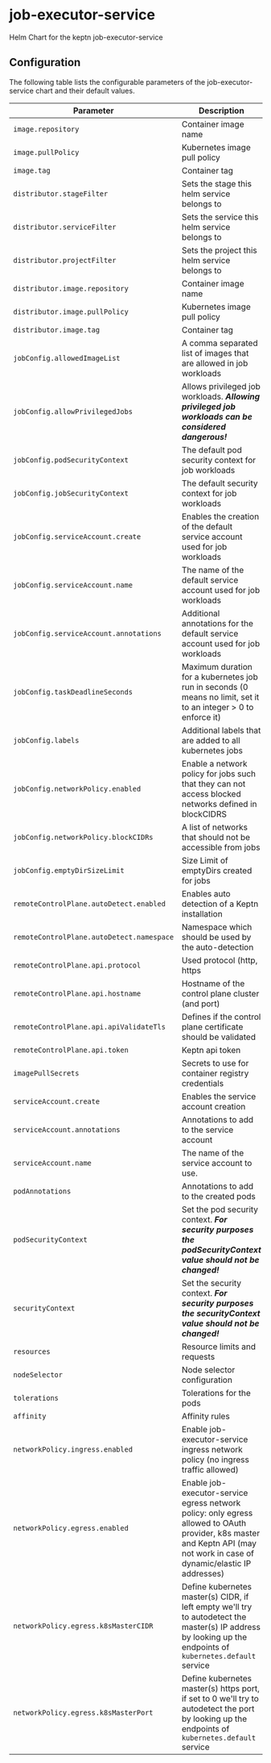 
job-executor-service
===========

Helm Chart for the keptn job-executor-service


## Configuration

The following table lists the configurable parameters of the job-executor-service chart and their default values.

| Parameter                                 | Description                                                                                                                                                               | Default                                         |
|-------------------------------------------|---------------------------------------------------------------------------------------------------------------------------------------------------------------------------|-------------------------------------------------|
| `image.repository`                        | Container image name                                                                                                                                                      | `"docker.io/keptncontrib/job-executor-service"` |
| `image.pullPolicy`                        | Kubernetes image pull policy                                                                                                                                              | `"IfNotPresent"`                                |
| `image.tag`                               | Container tag                                                                                                                                                             | `""`                                            |
| `distributor.stageFilter`                 | Sets the stage this helm service belongs to                                                                                                                               | `""`                                            |
| `distributor.serviceFilter`               | Sets the service this helm service belongs to                                                                                                                             | `""`                                            |
| `distributor.projectFilter`               | Sets the project this helm service belongs to                                                                                                                             | `""`                                            |
| `distributor.image.repository`            | Container image name                                                                                                                                                      | `"docker.io/keptn/distributor"`                 |
| `distributor.image.pullPolicy`            | Kubernetes image pull policy                                                                                                                                              | `"IfNotPresent"`                                |
| `distributor.image.tag`                   | Container tag                                                                                                                                                             | `""`                                            |
| `jobConfig.allowedImageList`              | A comma separated list of images that are allowed in job workloads                                                                                                        | `""`                                            |
| `jobConfig.allowPrivilegedJobs`           | Allows privileged job workloads. ***Allowing privileged job workloads can be considered dangerous!***                                                                     | `false`                                         |
| `jobConfig.podSecurityContext`            | The default pod security context for job workloads                                                                                                                        | [See values.yaml](values.yaml)                  |
| `jobConfig.jobSecurityContext`            | The default security context for job workloads                                                                                                                            | [See values.yaml](values.yaml)                  |
| `jobConfig.serviceAccount.create`         | Enables the creation of the default service account used for job workloads                                                                                                | `true`                                          | 
| `jobConfig.serviceAccount.name`           | The name of the default service account used for job workloads                                                                                                            | `default-job-account`                           | 
| `jobConfig.serviceAccount.annotations`    | Additional annotations for the default service account used for job workloads                                                                                             | `{}`                                            |
| `jobConfig.taskDeadlineSeconds`           | Maximum duration for a kubernetes job run in seconds (0 means no limit, set it to an integer > 0 to enforce it)                                                           | `0`                                             |
| `jobConfig.labels`                        | Additional labels that are added to all kubernetes jobs                                                                                                                   | `{}`                                            |
 | `jobConfig.networkPolicy.enabled`         | Enable a network policy for jobs such that they can not access blocked networks defined in blockCIDRS                                                                     | `false`                                         |
 | `jobConfig.networkPolicy.blockCIDRs`      | A list of networks that should not be accessible from jobs                                                                                                                | `false`                                         |
| `jobConfig.emptyDirSizeLimit`             | Size Limit of emptyDirs created for jobs                                                                                                                                  | `"20Mi"`                                        |
| `remoteControlPlane.autoDetect.enabled`   | Enables auto detection of a Keptn installation                                                                                                                            | `false`                                         |
| `remoteControlPlane.autoDetect.namespace` | Namespace which should be used by the auto-detection                                                                                                                      | `""`                                            |
| `remoteControlPlane.api.protocol`         | Used protocol (http, https                                                                                                                                                | `"https"`                                       |
| `remoteControlPlane.api.hostname`         | Hostname of the control plane cluster (and port)                                                                                                                          | `"api-gateway-nginx.keptn"`                     |
| `remoteControlPlane.api.apiValidateTls`   | Defines if the control plane certificate should be validated                                                                                                              | `true`                                          |
| `remoteControlPlane.api.token`            | Keptn api token                                                                                                                                                           | `""`                                            |
| `imagePullSecrets`                        | Secrets to use for container registry credentials                                                                                                                         | `[]`                                            |
| `serviceAccount.create`                   | Enables the service account creation                                                                                                                                      | `true`                                          |
| `serviceAccount.annotations`              | Annotations to add to the service account                                                                                                                                 | `{}`                                            |
| `serviceAccount.name`                     | The name of the service account to use.                                                                                                                                   | `""`                                            |
| `podAnnotations`                          | Annotations to add to the created pods                                                                                                                                    | `{}`                                            |
| `podSecurityContext`                      | Set the pod security context. ***For security purposes the podSecurityContext value should not be changed!***                                                             | [See values.yaml](values.yaml)                  |
| `securityContext`                         | Set the security context. ***For security purposes the securityContext value should not be changed!***                                                                    | [See values.yaml](values.yaml)                  |
| `resources`                               | Resource limits and requests                                                                                                                                              | `{}`                                            |
| `nodeSelector`                            | Node selector configuration                                                                                                                                               | `{}`                                            |
| `tolerations`                             | Tolerations for the pods                                                                                                                                                  | `[]`                                            |
| `affinity`                                | Affinity rules                                                                                                                                                            | `{}`                                            |
| `networkPolicy.ingress.enabled`           | Enable job-executor-service ingress network policy (no ingress traffic allowed)                                                                                           | false                                           |
| `networkPolicy.egress.enabled`            | Enable job-executor-service egress network policy: only egress allowed to OAuth provider, k8s master and Keptn API (may not work in case of dynamic/elastic IP addresses) | false                                           |
| `networkPolicy.egress.k8sMasterCIDR`      | Define kubernetes master(s) CIDR, if left empty we'll try to autodetect the master(s) IP address by looking up the endpoints of `kubernetes.default` service              | ""                                              |
| `networkPolicy.egress.k8sMasterPort`      | Define kubernetes master(s) https port, if set to 0 we'll try to autodetect the port by looking up the endpoints of `kubernetes.default` service                          | ""                                              |





